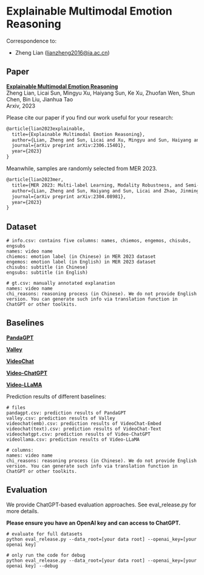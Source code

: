 # Explainable Multimodal Emotion Reasoning

Correspondence to: 
  - Zheng Lian (lianzheng2016@ia.ac.cn)



## Paper

[**Explainable Multimodal Emotion Reasoning**](https://arxiv.org/pdf/2306.15401.pdf)<br>
Zheng Lian, Licai Sun, Mingyu Xu, Haiyang Sun, Ke Xu, Zhuofan Wen, Shun Chen, Bin Liu, Jianhua Tao<br>
Arxiv, 2023

Please cite our paper if you find our work useful for your research:

```tex
@article{lian2023explainable,
  title={Explainable Multimodal Emotion Reasoning},
  author={Lian, Zheng and Sun, Licai and Xu, Mingyu and Sun, Haiyang and Xu, Ke and Wen, Zhuofan and Chen, Shun and Liu, Bin and Tao, Jianhua},
  journal={arXiv preprint arXiv:2306.15401},
  year={2023}
}
```



Meanwhile, samples are randomly selected from MER 2023. 

```tex
@article{lian2023mer,
  title={MER 2023: Multi-label Learning, Modality Robustness, and Semi-Supervised Learning},
  author={Lian, Zheng and Sun, Haiyang and Sun, Licai and Zhao, Jinming and Liu, Ye and Liu, Bin and Yi, Jiangyan and Wang, Meng and Cambria, Erik and Zhao, Guoying and others},
  journal={arXiv preprint arXiv:2304.08981},
  year={2023}
}
```



## Dataset

```
# info.csv: contains five columns: names, chiemos, engemos, chisubs, engsubs
names: video name
chiemos: emotion label (in Chinese) in MER 2023 dataset
engemos: emotion label (in English) in MER 2023 dataset
chisubs: subtitle (in Chinese)
engsubs: subtitle (in English)

# gt.csv: manually annotated explanation
names: video name
chi_reasons: reasoning process (in Chinese). We do not provide English version. You can generate such info via translation function in ChatGPT or other toolkits.
```



## Baselines

[**PandaGPT**](https://github.com/yxuansu/PandaGPT)

[**Valley**](https://github.com/RupertLuo/Valley)

[**VideoChat**](https://github.com/OpenGVLab/Ask-Anything)

[**Video-ChatGPT**](https://github.com/mbzuai-oryx/Video-ChatGPT)

[**Video-LLaMA**](https://github.com/DAMO-NLP-SG/Video-LLaMA)



Prediction results of different baselines:

```
# files
pandagpt.csv: prediction results of PandaGPT
valley.csv: prediction results of Valley
videochat(emb).csv: prediction results of VideoChat-Embed
videochat(text).csv: prediction results of VideoChat-Text
videochatgpt.csv: prediction results of Video-ChatGPT
videollama.csv: prediction results of Video-LLaMA

# columns:
names: video name
chi_reasons: reasoning process (in Chinese). We do not provide English version. You can generate such info via translation function in ChatGPT or other toolkits.
```



## Evaluation

We provide ChatGPT-based evaluation approaches. See eval_release.py for more details.

**Please ensure you have an OpenAI key and can access to ChatGPT.**

```
# evaluate for full datasets
python eval_release.py --data_root=[your data root] --openai_key=[your openai key]

# only run the code for debug
python eval_release.py --data_root=[your data root] --openai_key=[your openai key] --debug
```




